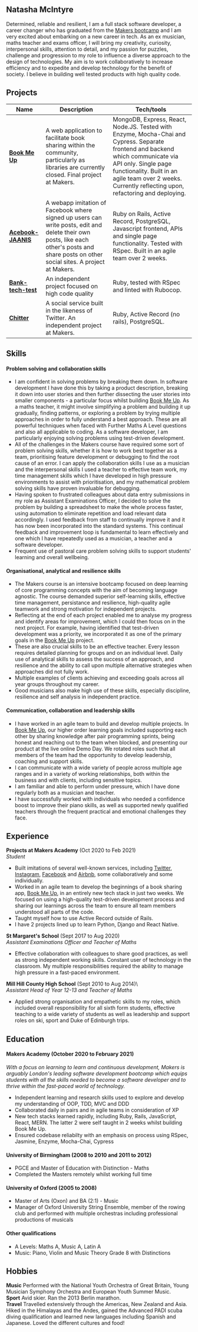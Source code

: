 ## Natasha McIntyre

Determined, reliable and resilient, I am a full stack software developer, a career changer who has graduated from the [Makers bootcamp](https://github.com/natashamcintyre/CV/blob/master/README.md#makers-academy-october-2020-to-february-2021) and I am very excited about embarking on a new career in tech. As an ex musician, maths teacher and exams officer, I will bring my creativity, curiosity, interpersonal skills, attention to detail, and my passion for puzzles, challenge and progression to my role to influence a diverse approach to the design of technologies. My aim is to work collaboratively to increase efficiency and to expedite and develop technology for the benefit of society. I believe in building well tested products with high quality code.

## Projects

| Name                         | Description       | Tech/tools        |
| ---------------------------- | ----------------- | ----------------- |
| [**Book Me Up**](https://github.com/natashamcintyre/book_swap) | A web application to facilitate book sharing within the community, particularly as libraries are currently closed. Final project at Makers. | MongoDB, Express, React, Node.JS. Tested with Enzyme, Mocha-Chai and Cypress. Separate frontend and backend which communicate via API only. Single page functionality. Built in an agile team over 2 weeks. Currently reflecting upon, refactoring and deploying. |
| [**Acebook-JAANIS**](https://github.com/natashamcintyre/acebook-JAANIS) | A webapp imitation of Facebook where signed up users can write posts, edit and delete their own posts, like each other's posts and share posts on other social sites. A project at Makers. | Ruby on Rails, Active Record, PostgreSQL, Javascript frontend, APIs and single page functionality. Tested with RSpec. Built in an agile team over 2 weeks. |
| [**Bank-tech-test**](https://github.com/natashamcintyre/bank-tech-test) | An independent project focused on high code quality | Ruby, tested with RSpec and linted with Rubocop. |
|[**Chitter**](https://github.com/natashamcintyre/chitter-challenge) | A social service built in the likeness of Twitter. An independent project at Makers. | Ruby, Active Record (no rails), PostgreSQL. |

## Skills

#### Problem solving and collaboration skills

- I am confident in solving problems by breaking them down. In software development I have done this by taking a product description, breaking it down into user stories and then further dissecting the user stories into smaller components - a particular focus whilst building [Book Me Up](https://github.com/natashamcintyre/book_swap). As a maths teacher, it might involve simplifying a problem and building it up gradually, finding patterns, or exploring a problem by trying multiple approaches in order to fully understand a best approach. These are all powerful techniques when faced with Further Maths A Level questions and also all applicable to coding. As a software developer, I am particularly enjoying solving problems using test-driven development.
- All of the challenges in the Makers course have required some sort of problem solving skills, whether it is how to work best together as a team, prioritising feature development or debugging to find the root cause of an error. I can apply the collaboration skills I use as a musician and the interpersonal skills I used a teacher to effective team work, my time management skills which I have developed in high pressure environments to assist with prioritisation, and my mathematical problem solving skills have proven invaluable for debugging.
- Having spoken to frustrated colleagues about data entry submissions in my role as Assistant Examinations Officer, I decided to solve the problem by building a spreadsheet to make the whole process faster, using automation to eliminate repetition and load relevant data accordingly. I used feedback from staff to continually improve it and it has now been incorporated into the standard systems. This continual feedback and improvement loop is fundamental to learn effectively and one which I have repeatedly used as a musician, a teacher and a software developer.
- Frequent use of pastoral care problem solving skills to support students' learning and overall wellbeing.

#### Organisational, analytical and resilience skills

- The Makers course is an intensive bootcamp focused on deep learning of core programming concepts with the aim of becoming language agnostic. The course demanded superior self-learning skills, effective time management, persistance and resilience, high-quality agile teamwork and strong motivation for independent projects.
- Reflecting at the end of each project enabled me to analyse my progress and identify areas for improvement, which I could then focus on in the next project. For example, having identified that test-driven development was a priority, we incorporated it as one of the primary goals in the [Book Me Up](https://github.com/natashamcintyre/book_swap) project.
- These are also crucial skills to be an effective teacher. Every lesson requires detailed planning for groups and on an individual level. Daily use of analytical skills to assess the success of an approach, and resilience and the ability to call upon multiple alternative strategies when approaches did not fully work.
- Multiple examples of clients achieving and exceeding goals across all year groups throughout my career.
- Good musicians also make high use of these skills, especially discipline, resilience and self analysis in independent practice.

#### Communication, collaboration and leadership skills

- I have worked in an agile team to build and develop multiple projects. In [Book Me Up](https://github.com/natashamcintyre/book_swap), our higher order learning goals included supporting each other by sharing knowledge after pair programming sprints, being honest and reaching out to the team when blocked, and presenting our product at the live online Demo Day. We rotated roles such that all members of the team had the opportunity to develop leadership, coaching and support skills.
- I can communicate with a wide variety of people across multiple age ranges and in a variety of working relationships, both within the business and with clients, including sensitive topics.
- I am familiar and able to perform under pressure, which I have done regularly both as a musician and teacher.
- I have successfully worked with individuals who needed a confidence boost to improve their piano skills, as well as supported newly qualified teachers through the frequent practical and emotional challenges they face.

## Experience

**Projects at Makers Academy** (Oct 2020 to Feb 2021)\
_Student_

- Built imitations of several well-known services, including [Twitter](https://github.com/natashamcintyre/chitter-challenge), [Instagram](https://github.com/natashamcintyre/instagram-challenge), [Facebook](https://github.com/natashamcintyre/acebook-JAANIS) and [Airbnb](https://github.com/natashamcintyre/makersbnb_challenge), some collaboratively and some individually.
- Worked in an agile team to develop the beginnings of a book sharing app, [Book Me Up](https://github.com/natashamcintyre/book_swap), in an entirely new tech stack in just two weeks. We focused on using a high-quality test-driven development process and sharing our learnings across the team to ensure all team members understood all parts of the code.
- Taught myself how to use Active Record outside of Rails.
- I have 2 projects lined up to learn Python, Django and React Native.

**St Margaret's School** (Sept 2017 to Aug 2020)\
_Assistant Examinations Officer and Teacher of Maths_

- Effective collaboration with colleagues to share good practices, as well as strong independent working skills. Constant user of technology in the classroom. My multiple responsibilities required the ability to manage high pressure in a fast-paced environment.

**Mill Hill County High School** (Sept 2010 to Aug 2014)\  
_Assistant Head of Year 12-13 and Teacher of Maths_

- Applied strong organisation and empathetic skills to my roles, which included overall responsibility for all sixth form students, effective teaching to a wide variety of students as well as leadership and support roles on ski, sport and Duke of Edinburgh trips.


## Education

#### Makers Academy (October 2020 to February 2021)
_With a focus on learning to learn and continuous development, Makers is arguably London's leading software development bootcamp which equips students with all the skills needed to become a software developer and to thrive within the fast-paced world of technology._

- Independent learning and research skills used to explore and develop my understanding of OOP, TDD, MVC and DDD
- Collaborated daily in pairs and in agile teams in consideration of XP
- New tech stacks learned rapidly, including Ruby, Rails, JavaScript, React, MERN. The latter 2 were self taught in 2 weeks whilst building Book Me Up.
- Ensured codebase reliabilty with an emphasis on process using RSpec, Jasmine, Enzyme, Mocha-Chai, Cypress

#### University of Birmingham (2008 to 2010 and 2011 to 2012)

- PGCE and Master of Education with Distinction - Maths
- Completed the Masters remotely whilst working full time

#### University of Oxford (2005 to 2008)

- Master of Arts (Oxon) and BA (2:1) - Music
- Manager of Oxford University String Ensemble, member of the rowing club and performed with multiple orchestras including professional productions of musicals

#### Other qualifications

- A Levels: Maths A, Music A, Latin A
- Music: Piano, Violin and Music Theory Grade 8 with Distinctions

## Hobbies

**Music** Performed with the National Youth Orchestra of Great Britain, Young Musician Symphony Orchestra and European Youth Summer Music.\
**Sport** Avid skier. Ran the 2013 Berlin marathon.\
**Travel** Travelled extensively through the Americas, New Zealand and Asia. Hiked in the Himalayas and the Andes, gained the Advanced PADI scuba diving qualification and learned new languages including Spanish and Japanese. Loved the different cultures and food!
